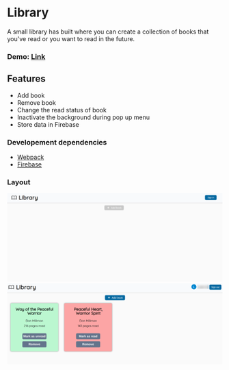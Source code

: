 # **Library**

A small library has built where you can create a collection of books that you've read or you want to read in the future.

### Demo: [Link](https://ev0clu.github.io/library/)

## Features

-   Add book
-   Remove book
-   Change the read status of book
-   Inactivate the background during pop up menu
-   Store data in Firebase

### Developement dependencies

-   [Webpack](https://webpack.js.org/)
-   [Firebase](https://firebase.google.com/)

### Layout

![layout picture 1](https://github.com/ev0clu/library/blob/main/layout1.png?raw=true)
![layout picture 2](https://github.com/ev0clu/library/blob/main/layout2.png?raw=true)
